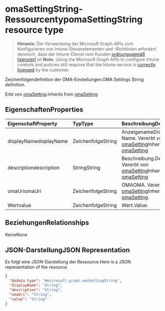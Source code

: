 # <a name="omasettingstring-resource-type"></a><span data-ttu-id="09b78-101">omaSettingString-Ressourcentyp</span><span class="sxs-lookup"><span data-stu-id="09b78-101">omaSettingString resource type</span></span>

> <span data-ttu-id="09b78-102">**Hinweis:** Die Verwendung der Microsoft Graph-APIs zum Konfigurieren von Intune-Steuerelementen und -Richtlinien erfordert dennoch, dass der Intune-Dienst vom Kunden [ordnungsgemäß lizenziert](https://go.microsoft.com/fwlink/?linkid=839381) ist.</span><span class="sxs-lookup"><span data-stu-id="09b78-102">**Note:** Using the Microsoft Graph APIs to configure Intune controls and policies still requires that the Intune service is [correctly licensed](https://go.microsoft.com/fwlink/?linkid=839381) by the customer.</span></span>

<span data-ttu-id="09b78-103">Zeichenfolgendefinition der OMA-Einstellungen.</span><span class="sxs-lookup"><span data-stu-id="09b78-103">OMA Settings String definition.</span></span>

<span data-ttu-id="09b78-104">Erbt von [omaSetting](../resources/intune_deviceconfig_omasetting.md).</span><span class="sxs-lookup"><span data-stu-id="09b78-104">Inherits from [omaSetting](../resources/intune_deviceconfig_omasetting.md)</span></span>

## <a name="properties"></a><span data-ttu-id="09b78-105">Eigenschaften</span><span class="sxs-lookup"><span data-stu-id="09b78-105">Properties</span></span>
|<span data-ttu-id="09b78-106">Eigenschaft</span><span class="sxs-lookup"><span data-stu-id="09b78-106">Property</span></span>|<span data-ttu-id="09b78-107">Typ</span><span class="sxs-lookup"><span data-stu-id="09b78-107">Type</span></span>|<span data-ttu-id="09b78-108">Beschreibung</span><span class="sxs-lookup"><span data-stu-id="09b78-108">Description</span></span>|
|:---|:---|:---|
|<span data-ttu-id="09b78-109">displayName</span><span class="sxs-lookup"><span data-stu-id="09b78-109">displayName</span></span>|<span data-ttu-id="09b78-110">Zeichenfolge</span><span class="sxs-lookup"><span data-stu-id="09b78-110">String</span></span>|<span data-ttu-id="09b78-111">Anzeigename</span><span class="sxs-lookup"><span data-stu-id="09b78-111">Display Name.</span></span> <span data-ttu-id="09b78-112">Vererbt von [omaSetting](../resources/intune_deviceconfig_omasetting.md)</span><span class="sxs-lookup"><span data-stu-id="09b78-112">Inherited from [omaSetting](../resources/intune_deviceconfig_omasetting.md)</span></span>|
|<span data-ttu-id="09b78-113">description</span><span class="sxs-lookup"><span data-stu-id="09b78-113">description</span></span>|<span data-ttu-id="09b78-114">String</span><span class="sxs-lookup"><span data-stu-id="09b78-114">String</span></span>|<span data-ttu-id="09b78-115">Beschreibung.</span><span class="sxs-lookup"><span data-stu-id="09b78-115">Description.</span></span> <span data-ttu-id="09b78-116">Vererbt von [omaSetting](../resources/intune_deviceconfig_omasetting.md)</span><span class="sxs-lookup"><span data-stu-id="09b78-116">Inherited from [omaSetting](../resources/intune_deviceconfig_omasetting.md)</span></span>|
|<span data-ttu-id="09b78-117">omaUri</span><span class="sxs-lookup"><span data-stu-id="09b78-117">omaUri</span></span>|<span data-ttu-id="09b78-118">Zeichenfolge</span><span class="sxs-lookup"><span data-stu-id="09b78-118">String</span></span>|<span data-ttu-id="09b78-119">OMA</span><span class="sxs-lookup"><span data-stu-id="09b78-119">OMA.</span></span> <span data-ttu-id="09b78-120">Vererbt von [omaSetting](../resources/intune_deviceconfig_omasetting.md)</span><span class="sxs-lookup"><span data-stu-id="09b78-120">Inherited from [omaSetting](../resources/intune_deviceconfig_omasetting.md)</span></span>|
|<span data-ttu-id="09b78-121">Wert</span><span class="sxs-lookup"><span data-stu-id="09b78-121">value</span></span>|<span data-ttu-id="09b78-122">Zeichenfolge</span><span class="sxs-lookup"><span data-stu-id="09b78-122">String</span></span>|<span data-ttu-id="09b78-123">Wert.</span><span class="sxs-lookup"><span data-stu-id="09b78-123">Value.</span></span>|

## <a name="relationships"></a><span data-ttu-id="09b78-124">Beziehungen</span><span class="sxs-lookup"><span data-stu-id="09b78-124">Relationships</span></span>
<span data-ttu-id="09b78-125">Keine</span><span class="sxs-lookup"><span data-stu-id="09b78-125">None</span></span>
## <a name="json-representation"></a><span data-ttu-id="09b78-126">JSON-Darstellung</span><span class="sxs-lookup"><span data-stu-id="09b78-126">JSON Representation</span></span>
<span data-ttu-id="09b78-127">Es folgt eine JSON-Darstellung der Ressource.</span><span class="sxs-lookup"><span data-stu-id="09b78-127">Here is a JSON representation of the resource.</span></span>
<!--{
  "blockType": "resource",
  "baseType": "microsoft.graph.omaSetting",
  "@odata.type": "microsoft.graph.omaSettingString"
}-->
``` json
{
  "@odata.type": "#microsoft.graph.omaSettingString",
  "displayName": "String",
  "description": "String",
  "omaUri": "String",
  "value": "String"
}
```



